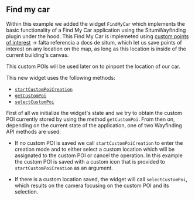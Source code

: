 ## Find my car

Within this example we added the widget `FindMyCar` which implements the basic functionality of a Find My Car application using the SitumWayfinding plugin under the hood. This Find My Car is implemeted using [custom points of interest]() -> falta referencia a docs de situm, which let us save points of interest on any location on the map, as long as this location is inside of the current building's canvas.

This custom POIs will be used later on to pinpont the location of our car.

This new widget uses the following methods:

- [`startCustomPoiCreation`](https://pub.dev/documentation/situm_flutter_wayfinding/latest/situm_flutter_wayfinding/SitumFlutterWayfinding/startCustomPoiCreation.html)
- [`getCustomPoi`](https://pub.dev/documentation/situm_flutter_wayfinding/latest/situm_flutter_wayfinding/SitumFlutterWayfinding/getCustomPoi.html)
- [`selectCustomPoi`](https://pub.dev/documentation/situm_flutter_wayfinding/latest/situm_flutter_wayfinding/SitumFlutterWayfinding/selectCustomPoi.html)

First of all we initialize the widget's state and we try to obtain the custom POI currently stored by using the method `getCustomPoi`. From then on, depending on the current state of the application, one of two Wayfinding API methods are used:

- If no custom POI is saved we call `startCustomPoiCreation` to enter the creation mode and to either select a custom location which will be assignated to the custom POI or cancel the operation. In this example the custom POI is saved with a custom icon that is provided to `startCustomPoiCreation` as an argument.

- If there is a custom location saved, the widget will call `selectCustomPoi`, which results on the camera focusing on the custom POI and its selection.
